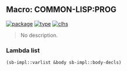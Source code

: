 ## Macro: COMMON-LISP:PROG
[![package](https://img.shields.io/badge/Package-COMMON--LISP-5f9ea0.svg?style=social&colorA=999999)](../) [![type](https://img.shields.io/badge/Type-Macro-5f9ea0.svg?style=social&colorA=999999)](../#macro) [![clhs](https://img.shields.io/badge/CLHS-PROG-5f9ea0.svg?style=social&colorA=999999)](http://www.lispworks.com/documentation/HyperSpec/Body/m_prog_.htm) 

> No description.

### Lambda list
```cl
(sb-impl::varlist &body sb-impl::body-decls)
```
